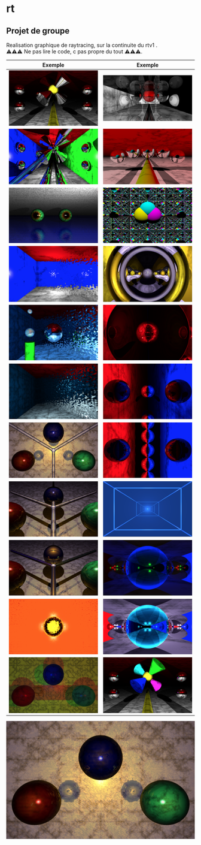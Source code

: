 # rt

## Projet de groupe

Realisation graphique de raytracing, sur la continuite du rtv1 .<br/>
⚠⚠⚠ Ne pas lire le code, c pas propre du tout ⚠⚠⚠.

Exemple  | Exemple
:-: | :-:
![alt tag](https://github.com/pacifistes/rt/blob/master/Screen%20Shot%202016-12-09%20at%2011.51.39%20PM.png?raw=true) | ![alt tag](https://github.com/pacifistes/rt/blob/master/Screen%20Shot%202016-08-05%20at%201.19.10%20AM.png?raw=true)
![alt tag](https://github.com/pacifistes/rt/blob/master/Screen%20Shot%202016-12-10%20at%203.39.24%20AM.png?raw=true) | ![alt tag](https://github.com/pacifistes/rt/blob/master/Screen%20Shot%202016-08-03%20at%203.21.02%20AM.png?raw=true)
![alt tag](https://github.com/pacifistes/rt/blob/master/Screen%20Shot%202016-12-11%20at%202.33.24%20AM.png?raw=true) | ![alt tag](https://github.com/pacifistes/rt/blob/master/Screen%20Shot%202016-08-20%20at%208.32.11%20PM.png?raw=true)
![alt tag](https://github.com/pacifistes/rt/blob/master/Screen%20Shot%202016-12-14%20at%202.32.07%20AM.png?raw=true) | ![alt tag](https://github.com/pacifistes/rt/blob/master/Screen%20Shot%202016-12-08%20at%205.41.14%20PM.png?raw=true)
![alt tag](https://github.com/pacifistes/rt/blob/master/Screen%20Shot%202016-12-17%20at%208.57.03%20PM.png?raw=true) | ![alt tag](https://github.com/pacifistes/rt/blob/master/Screen%20Shot%202016-12-08%20at%206.53.47%20PM.png?raw=true)
![alt tag](https://github.com/pacifistes/rt/blob/master/Screen%20Shot%202016-12-17%20at%208.58.24%20PM.png?raw=true) | ![alt tag](https://github.com/pacifistes/rt/blob/master/Screen%20Shot%202016-12-08%20at%207.36.11%20PM.png?raw=true)
![alt tag](https://github.com/pacifistes/rt/blob/master/Screen%20Shot%202016-12-18%20at%2010.06.52%20AM.png?raw=true) | ![alt tag](https://github.com/pacifistes/rt/blob/master/Screen%20Shot%202016-12-08%20at%207.46.52%20PM.png?raw=true)
![alt tag](https://github.com/pacifistes/rt/blob/master/Screen%20Shot%202016-12-18%20at%2010.15.24%20AM.png?raw=true) | ![alt tag](https://github.com/pacifistes/rt/blob/master/Screen%20Shot%202016-12-08%20at%208.28.45%20PM.png?raw=true)
![alt tag](https://github.com/pacifistes/rt/blob/master/Screen%20Shot%202016-12-18%20at%2010.32.43%20AM.png?raw=true) | ![alt tag](https://github.com/pacifistes/rt/blob/master/Screen%20Shot%202016-12-09%20at%2011.02.28%20PM.png?raw=true)
![alt tag](https://github.com/pacifistes/rt/blob/master/Screen%20Shot%202016-12-18%20at%205.48.03%20AM.png?raw=true) | ![alt tag](https://github.com/pacifistes/rt/blob/master/Screen%20Shot%202016-12-09%20at%2011.03.28%20PM.png?raw=true)
![alt tag](https://github.com/pacifistes/rt/blob/master/Screen%20Shot%202016-12-18%20at%209.41.48%20AM.png?raw=true) | ![alt tag](https://github.com/pacifistes/rt/blob/master/Screen%20Shot%202016-12-09%20at%2011.42.07%20PM.png?raw=true)
![alt tag](https://github.com/pacifistes/rt/blob/master/Screen%20Shot%202016-12-18%20at%209.49.44%20AM.png?raw=true)
